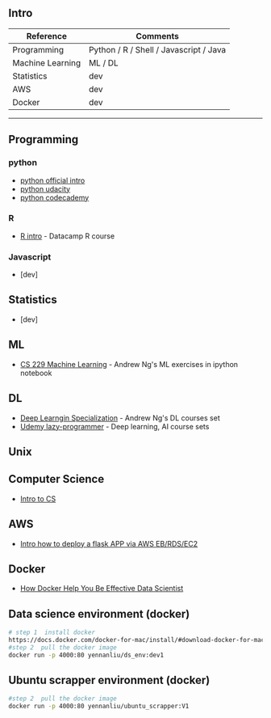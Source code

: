
## Intro 

Reference | Comments  
------------ | -------------
Programming | Python / R / Shell / Javascript / Java  
Machine Learning  | ML / DL 
Statistics | dev 
AWS | dev 
Docker |  dev 


---
## Programming 
### python 
* [python official intro](https://docs.python.org/3/tutorial/)
* [python udacity](https://www.udacity.com/course/introduction-to-python--ud1110)
* [python codecademy](https://www.codecademy.com/learn/learn-python)

### R 
* [R intro](https://www.datacamp.com/courses/free-introduction-to-r?utm_source=adwords_ppc&utm_campaignid=897699256&utm_adgroupid=47591959831&utm_device=c&utm_keyword=r%20introduction%20tutorial&utm_matchtype=b&utm_network=g&utm_adpostion=1t1&utm_creative=245636168058&utm_targetid=kwd-350821326167&utm_loc_interest_ms=&utm_loc_physical_ms=9045901&gclid=EAIaIQobChMI86K-pKa52QIVpLXtCh17PAT4EAAYASAAEgJK9vD_BwE) - Datacamp R course
### Javascript 
* [dev]
## Statistics 
* [dev]
## ML 
* [CS 229 Machine Learning](https://github.com/JWarmenhoven/Coursera-Machine-Learning) - Andrew Ng's ML exercises in ipython notebook 

## DL 
* [Deep Learngin Specialization](https://www.deeplearning.ai/) - Andrew Ng's DL courses set 
* [Udemy lazy-programmer](https://www.udemy.com/user/lazy-programmer/) - Deep learning, AI course sets

## Unix 
## Computer Science 
* [Intro to CS](https://github.com/ossu/computer-science)

## AWS 
* [Intro how to deploy a flask APP via AWS EB/RDS/EC2](https://medium.com/@rodkey/deploying-a-flask-application-on-aws-a72daba6bb80)

## Docker 
* [How Docker Help You Be Effective Data Scientist](https://github.com/hamelsmu/Docker_Tutorial)

## Data science environment (docker)

```bash
# step 1  install docker 
https://docs.docker.com/docker-for-mac/install/#download-docker-for-mac
#step 2  pull the docker image 
docker run -p 4000:80 yennanliu/ds_env:dev1 
```

## Ubuntu scrapper environment (docker)

```bash
#step 2  pull the docker image 
docker run -p 4000:80 yennanliu/ubuntu_scrapper:V1 
```


